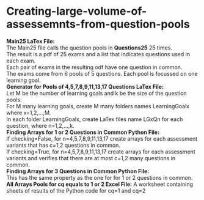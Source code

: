 # Creating-large-volume-of-assessemnts-from-question-pools<br>
<strong>Main25 LaTex File:</strong><br>
The Main25 file calls the question pools in <strong>Questions25</strong> 25 times.<br>
The result is a pdf of 25 exams and a list that indicates questions used in each exam.<br> 
Each pair of exams in the resulting odf have one question in common.<br>
The exams come from 6 pools of 5 questions. Each pool is focussed on one learning goal.<br>
<strong>Generator for Pools of 4,5,7,8,9,11,13,17 Questions LaTex File:</strong><br>
Let M be the number of learning goals and k be the size of the question pools.<br>
For M many learning goals, create M many folders names LearningGoalx where x=1,2,...,M.<br>
In each folder LearningGoalx, create LaTex files name LGxQn for each question, where n=1,2,...,k.<br>
<strong>Finding Arrays for 1 or 2 Questions in Common Python File:</strong><br>
If checking=False, for n=4,5,7,8,9,11,13,17 create arrays for each assessment variants that has c=1,2 questions in common.<br>
If checking=True, for n=4,5,7,8,9,11,13,17 create arrays for each assessment variants and verifies that there are at most c=1,2 many questions in common.<br>
<strong>Finding Arrays for 3 Questions in Common Python File:</strong><br>
This has the same property as the one for for 1 or 2 questions in common.<br>
<strong>All Arrays Pools for cq equals to 1 or 2 Excel File:</strong>
A worksheet containing sheets of results of the Python code for cq=1 and cq=2
